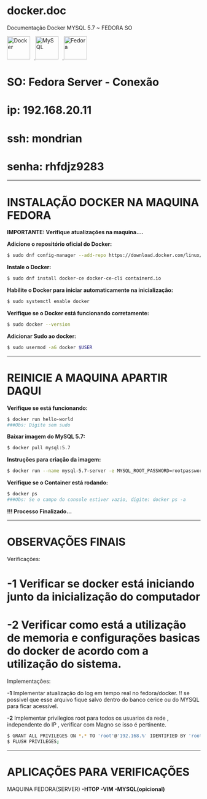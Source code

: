 # docker.doc 
Documentação Docker MYSQL 5.7 ~ FEDORA SO
<p align="left">
    <a href="#">
        <img 
            alt="Docker" 
            title="Docker"
            width="60px" 
            style="padding-right: 10px;" 
            src="https://cdn.jsdelivr.net/gh/devicons/devicon@latest/icons/docker/docker-original-wordmark.svg"
        />
    </a>
    <a href="#">
        <img 
            alt="MySQL" 
            title="MySQL"
            width="60px" 
            style="padding-right: 10px;" 
            src="https://cdn.jsdelivr.net/gh/devicons/devicon@latest/icons/mysql/mysql-original-wordmark.svg"
        />
    </a>
    <a href="#" >
        <img 
            alt="Fedora" 
            title="Fedora"
            width="60px" 
            style="padding-right: 10px;" 
            src="https://cdn.jsdelivr.net/gh/devicons/devicon@latest/icons/fedora/fedora-original.svg"
        />
    </a>
</p>

# SO:     Fedora Server - Conexão
# ip:     192.168.20.11
# ssh:    mondrian
# senha:  rhfdjz9283

---------------------------------------------
#    INSTALAÇÃO DOCKER NA MAQUINA FEDORA

**IMPORTANTE: Verifique atualizações na maquina....**

**Adicione o repositório oficial do Docker:**
```bash
$ sudo dnf config-manager --add-repo https://download.docker.com/linux/fedora/docker-ce.repo
```
**Instale o Docker:**
```bash
$ sudo dnf install docker-ce docker-ce-cli containerd.io
```
**Habilite o Docker para iniciar automaticamente na inicialização:**
```bash
$ sudo systemctl enable docker
```
**Verifique se o Docker está funcionando corretamente:**
```bash
$ sudo docker --version
```
**Adicionar Sudo ao docker:**
```bash
$ sudo usermod -aG docker $USER
```
-------------------------------------------
#    REINICIE A MAQUINA APARTIR DAQUI

**Verifique se está funcionando:**
```bash
$ docker run hello-world
###Obs: Digite sem sudo
```
**Baixar imagem do MySQL 5.7:**
```bash
$ docker pull mysql:5.7
```
**Instruções para criação da imagem:**
```bash
$ docker run --name mysql-5.7-server -e MYSQL_ROOT_PASSWORD=rootpassword -e MYSQL_DATABASE=cerice -p 3306:3306 -d mysql:5.7
```
**Verifique se o Container está rodando:**
```bash
$ docker ps
###Obs: Se o campo do console estiver vazio, digite: docker ps -a
```
**!!! Processo Finalizado...**

--------------------------------------------
#    OBSERVAÇÕES FINAIS

Verificações:

# -1	Verificar se docker está iniciando junto da inicialização do computador

# -2 	Verificar como está a utilização de memoria e configurações basicas do docker de acordo com a utilização do sistema.

Implementações:

**-1**	Implementar atualização do log em tempo real no fedora/docker.
!! se possivel que esse arquivo fique salvo dentro do banco cerice ou do MYSQL para ficar acessível.

**-2** 	Implementar privilegios root para todos os usuarios da rede , independente do IP , verificar com Magno se isso é pertinente.
```bash
$ GRANT ALL PRIVILEGES ON *.* TO 'root'@'192.168.%' IDENTIFIED BY 'rootpassword' WITH GRANT OPTION;
$ FLUSH PRIVILEGES;
```
-------------------------------------------
#   APLICAÇÕES PARA VERIFICAÇÕES


MAQUINA FEDORA(SERVER)
**-HTOP
-VIM
-MYSQL(opicional)**
